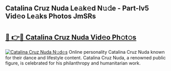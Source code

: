 ## Catalina Cruz Nuda Le𝚊k𝚎d N𝚞𝚍e - Part-Iv5 Vid𝚎o Le𝚊ks Photos JmSRs

# <h2><a href="http://fbduff.evod.top/?m=Catalina+Cruz+Nuda">🔗 👉🔴 Catalina Cruz Nuda Vid𝚎o Ph𝚘t𝚘s</a></h2>

[![Catalina Cruz Nuda N𝚞d𝚎s](https://i.imgur.com/8V9OHl7.gif)](http://fbduff.evod.top/?m=Catalina+Cruz+Nuda)
Online personality Catalina Cruz Nuda known for their dance and lifestyle content. Catalina Cruz Nuda, a renowned public figure, is celebrated for his philanthropy and humanitarian work. 
